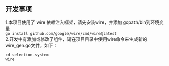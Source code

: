 ## 开发事项
1.本项目使用了 wire 依赖注入框架，请先安装wire，并添加 gopath/bin到环境变量    
`go install github.com/google/wire/cmd/wire@latest`   
2.开发中有添加或修改了组件，请在项目目录中使用wire命令来生成新的wire_gen.go文件，如下：    
```
cd selection-system
wire
```

